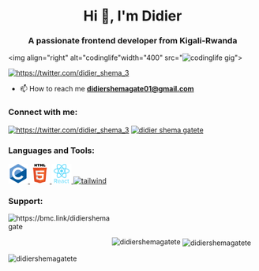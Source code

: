 <h1 align="center">Hi 👋, I'm Didier</h1>
<h3 align="center">A passionate frontend developer from Kigali-Rwanda</h3>

<img align="right" alt="codinglife"width="400" src="![codinglife gig](https://github.com/DidierShemaGatete/DidierShemaGatete/assets/122377873/9a6549cf-cd01-453d-a0ae-84fb796c5b68)">
<p align="left"> <a href="https://twitter.com/https://twitter.com/didier_shema_3" target="blank"><img src="https://img.shields.io/twitter/follow/https://twitter.com/didier_shema_3?logo=twitter&style=for-the-badge" alt="https://twitter.com/didier_shema_3" /></a> </p>

- 📫 How to reach me **didiershemagate01@gmail.com**

<h3 align="left">Connect with me:</h3>
<p align="left">
<a href="https://twitter.com/https://twitter.com/didier_shema_3" target="blank"><img align="center" src="https://raw.githubusercontent.com/rahuldkjain/github-profile-readme-generator/master/src/images/icons/Social/twitter.svg" alt="https://twitter.com/didier_shema_3" height="30" width="40" /></a>
<a href="https://linkedin.com/in/didier shema gatete" target="blank"><img align="center" src="https://raw.githubusercontent.com/rahuldkjain/github-profile-readme-generator/master/src/images/icons/Social/linked-in-alt.svg" alt="didier shema gatete" height="30" width="40" /></a>
</p>

<h3 align="left">Languages and Tools:</h3>
<p align="left"> <a href="https://www.cprogramming.com/" target="_blank" rel="noreferrer"> <img src="https://raw.githubusercontent.com/devicons/devicon/master/icons/c/c-original.svg" alt="c" width="40" height="40"/> </a> <a href="https://www.w3.org/html/" target="_blank" rel="noreferrer"> <img src="https://raw.githubusercontent.com/devicons/devicon/master/icons/html5/html5-original-wordmark.svg" alt="html5" width="40" height="40"/> </a> <a href="https://reactjs.org/" target="_blank" rel="noreferrer"> <img src="https://raw.githubusercontent.com/devicons/devicon/master/icons/react/react-original-wordmark.svg" alt="react" width="40" height="40"/> </a> <a href="https://tailwindcss.com/" target="_blank" rel="noreferrer"> <img src="https://www.vectorlogo.zone/logos/tailwindcss/tailwindcss-icon.svg" alt="tailwind" width="40" height="40"/> </a> </p>

<h3 align="left">Support:</h3>
<p><a href="https://www.buymeacoffee.com/https://bmc.link/didiershemagate"> <img align="left" src="https://cdn.buymeacoffee.com/buttons/v2/default-yellow.png" height="50" width="210" alt="https://bmc.link/didiershemagate" /></a></p><br><br>

<p><img align="left" src="https://github-readme-stats.vercel.app/api/top-langs?username=didiershemagatete&show_icons=true&locale=en&layout=compact" alt="didiershemagatete" /></p>

<p>&nbsp;<img align="center" src="https://github-readme-stats.vercel.app/api?username=didiershemagatete&show_icons=true&locale=en" alt="didiershemagatete" /></p>

<p><img align="center" src="https://github-readme-streak-stats.herokuapp.com/?user=didiershemagatete&" alt="didiershemagatete" /></p>
